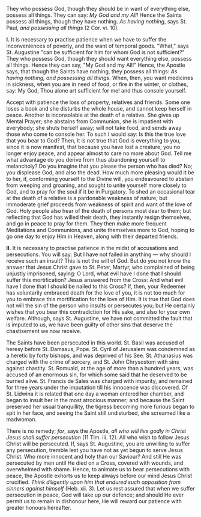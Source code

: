 
They who possess God, though they should be in want of everything else, possess all things. They can say: *My God and my All!* Hence the Saints possess all things, though they have nothing. *As having nothing*, says St. Paul, *and possessing all things* (2 Cor. vi. 10).

**I\.** It is necessary to practise patience when we have to suffer the inconveniences of poverty, and the want of temporal goods. \"What,\" says St. Augustine \"can be sufficient for him for whom God is not sufficient?\" They who possess God, though they should want everything else, possess all things. Hence they can say, \"My God and my All!\" Hence, the Apostle says, that though the Saints have nothing, they possess all things: *As having nothing, and possessing all things*. When, then, you want medicines in sickness, when you are in need of food, or fire in the winter, or clothes, say: My God, Thou alone art sufficient for me! and thus console yourself.

Accept with patience the loss of property, relatives and friends. Some one loses a book and she disturbs the whole house, and cannot keep herself in peace. Another is inconsolable at the death of a relative. She gives up Mental Prayer; she abstains from Communion, she is impatient with everybody; she shuts herself away; will not take food, and sends away those who come to console her. To such I would say: Is this the true love that you bear to God? Then, it is not true that God is everything to you, since it is now manifest, that because you have lost a creature, you no longer enjoy peace, and appear almost to care no more about God. Tell me what advantage do you derive from thus abandoning yourself to melancholy? Do you imagine that you please the person who has died? No; you displease God, and also the dead. How much more pleasing would it be to her, if, conforming yourself to the Divine will, you endeavoured to abstain from weeping and groaning, and sought to unite yourself more closely to God, and to pray for the soul if it be in Purgatory. To shed an occasional tear at the death of a relative is a pardonable weakness of nature; but immoderate grief proceeds from weakness of spirit and want of the love of God. Holy people also hear of the death of persons most dear to them; but reflecting that God has willed their death, they instantly resign themselves, and go in peace to pray for them. They then make more frequent Meditations and Communions, and unite themselves more to God, hoping to go one day to enjoy Him in Heaven, along with their departed friends.

**II\.** It is necessary to practise patience in the midst of accusations and persecutions. You will say: But I have not failed in anything — why should I receive such an insult? This is not the will of God. But do you not know the answer that Jesus Christ gave to St. Peter, Martyr, who complained of being unjustly imprisoned, saying: O Lord, what evil have I done that I should suffer this mortification? Jesus answered from the Cross: And what evil have I done that I should be nailed to this Cross? If, then, your Redeemer has voluntarily embraced death for the love of you, it is not too much for you to embrace this mortification for the love of Him. It is true that God does not will the sin of the person who insults or persecutes you; but He certainly wishes that you bear this contradiction for His sake, and also for your own welfare. Although, says St. Augustine, we have not committed the fault that is imputed to us, we have been guilty of other sins that deserve the chastisement we now receive.

The Saints have been persecuted in this world. St. Basil was accused of heresy before St. Damasus, Pope. St. Cyril of Jerusalem was condemned as a heretic by forty bishops, and was deprived of his See. St. Athanasius was charged with the crime of sorcery, and St. John Chrysostom with sins against chastity. St. Romuald, at the age of more than a hundred years, was accused of an enormous sin, for which some said that he deserved to be burned alive. St. Francis de Sales was charged with impurity, and remained for three years under the imputation till his innocence was discovered. Of St. Lidwina it is related that one day a woman entered her chamber, and began to insult her in the most atrocious manner; and because the Saint preserved her usual tranquillity, the tigress becoming more furious began to spit in her face, and seeing the Saint still undisturbed, she screamed like a madwoman.

There is no remedy; *for*, says the Apostle, *all who will live godly in Christ Jesus shall suffer persecution* (11 Tim. iii. 12). All who wish to follow Jesus Christ will be persecuted. If, says St. Augustine, you are unwilling to suffer any persecution, tremble lest you have not as yet begun to serve Jesus Christ. Who more innocent and holy than our Saviour? And still He was persecuted by men until He died on a Cross, covered with wounds, and overwhelmed with shame. Hence, to animate us to bear persecutions with peace, the Apostle exhorts us to keep always before our mind Jesus Christ crucified. *Think diligently upon him that endured such opposition from sinners against himself* (Heb. xii. 3). Let us rest assured that when we suffer persecution in peace, God will take up our defence; and should He ever permit us to remain in dishonour here, He will reward our patience with greater honours hereafter.

